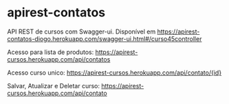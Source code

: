 # apirest-contatos
API REST de cursos com Swagger-ui. Disponível em https://apirest-contatos-diogo.herokuapp.com/swagger-ui.html#/curso45controller


Acesso para lista de produtos: https://apirest-cursos.herokuapp.com/api/contatos

Acesso curso unico: https://apirest-cursos.herokuapp.com/api/contato/{id}

Salvar, Atualizar e Deletar curso: https://apirest-cursos.herokuapp.com/api/contato